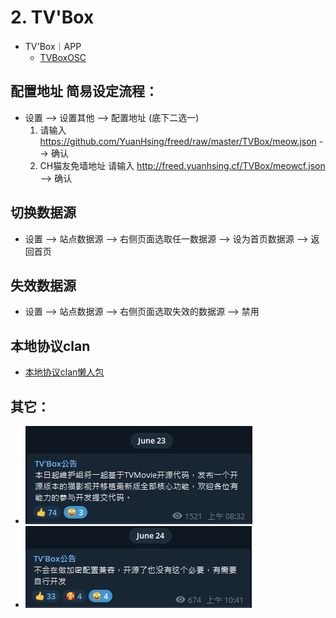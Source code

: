 # 2. TV'Box
* TV'Box｜APP
  + [TVBoxOSC](https://github.com/CatVodTVOfficial/TVBoxOSC)

## 配置地址 简易设定流程：
* 设置 --> 设置其他  --> 配置地址 (底下二选一)
	1. 请输入 https://github.com/YuanHsing/freed/raw/master/TVBox/meow.json --> 确认
	2. CH猫友免墙地址 请输入 http://freed.yuanhsing.cf/TVBox/meowcf.json --> 确认

## 切换数据源
* 设置 --> 站点数据源 --> 右侧页面选取任一数据源 --> 设为首页数据源 --> 返回首页

## 失效数据源
* 设置 --> 站点数据源 --> 右侧页面选取失效的数据源 --> 禁用

## 本地协议clan
* [本地协议clan懒人包](https://github.com/YuanHsing/freed/tree/master/TVBox/%E6%9C%AC%E5%9C%B0%E5%8D%8F%E8%AE%AEclan%E6%87%92%E4%BA%BA%E5%8C%85)

## 其它：
* ![TV'Box](https://raw.githubusercontent.com/YuanHsing/freed/master/TVBox/pic/20220623.png "TV'Box")
* ![TV'Box](https://raw.githubusercontent.com/YuanHsing/freed/master/TVBox/pic/20220624.png "TV'Box")
